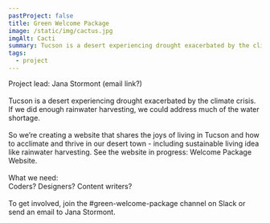 ```yaml
---
pastProject: false
title: Green Welcome Package
image: /static/img/cactus.jpg
imgAlt: Cacti
summary: Tucson is a desert experiencing drought exacerbated by the climate crisis...
tags:
  - project
---
```

Project lead: Jana Stormont (email link?)\
\
Tucson is a desert experiencing drought exacerbated by the climate crisis. If we did enough rainwater harvesting, we could address much of the water shortage.\
\
So we’re creating a website that shares the joys of living in Tucson and how to acclimate and thrive in our desert town - including sustainable living idea like rainwater harvesting. See the website in progress: Welcome Package Website.\
\
What we need:\
Coders? Designers? Content writers?\
\
To get involved, join the #green-welcome-package channel on Slack or send an email to Jana Stormont.